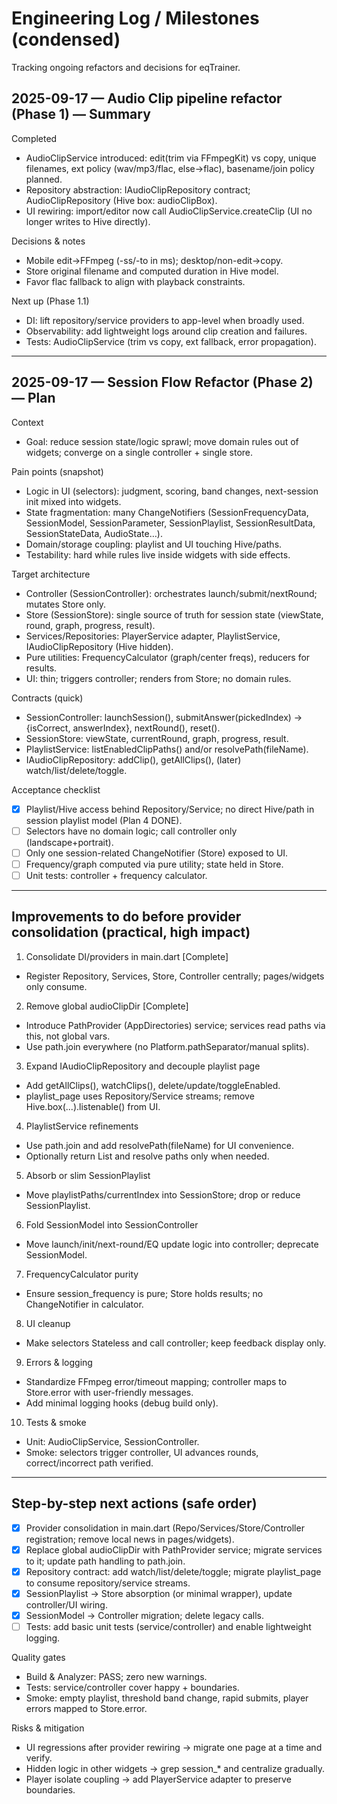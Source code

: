 # Engineering Log / Milestones (condensed)

Tracking ongoing refactors and decisions for eqTrainer.

## 2025-09-17 — Audio Clip pipeline refactor (Phase 1) — Summary
Completed
- AudioClipService introduced: edit(trim via FFmpegKit) vs copy, unique filenames, ext policy (wav/mp3/flac, else→flac), basename/join policy planned.
- Repository abstraction: IAudioClipRepository contract; AudioClipRepository (Hive box: audioClipBox).
- UI rewiring: import/editor now call AudioClipService.createClip (UI no longer writes to Hive directly).

Decisions & notes
- Mobile edit→FFmpeg (-ss/-to in ms); desktop/non-edit→copy.
- Store original filename and computed duration in Hive model.
- Favor flac fallback to align with playback constraints.

Next up (Phase 1.1)
- DI: lift repository/service providers to app-level when broadly used.
- Observability: add lightweight logs around clip creation and failures.
- Tests: AudioClipService (trim vs copy, ext fallback, error propagation).

---

## 2025-09-17 — Session Flow Refactor (Phase 2) — Plan
Context
- Goal: reduce session state/logic sprawl; move domain rules out of widgets; converge on a single controller + single store.

Pain points (snapshot)
- Logic in UI (selectors): judgment, scoring, band changes, next-session init mixed into widgets.
- State fragmentation: many ChangeNotifiers (SessionFrequencyData, SessionModel, SessionParameter, SessionPlaylist, SessionResultData, SessionStateData, AudioState…).
- Domain/storage coupling: playlist and UI touching Hive/paths.
- Testability: hard while rules live inside widgets with side effects.

Target architecture
- Controller (SessionController): orchestrates launch/submit/nextRound; mutates Store only.
- Store (SessionStore): single source of truth for session state (viewState, round, graph, progress, result).
- Services/Repositories: PlayerService adapter, PlaylistService, IAudioClipRepository (Hive hidden).
- Pure utilities: FrequencyCalculator (graph/center freqs), reducers for results.
- UI: thin; triggers controller; renders from Store; no domain rules.

Contracts (quick)
- SessionController: launchSession(), submitAnswer(pickedIndex) → {isCorrect, answerIndex}, nextRound(), reset().
- SessionStore: viewState, currentRound, graph, progress, result.
- PlaylistService: listEnabledClipPaths() and/or resolvePath(fileName).
- IAudioClipRepository: addClip(), getAllClips(), (later) watch/list/delete/toggle.

Acceptance checklist
- [x] Playlist/Hive access behind Repository/Service; no direct Hive/path in session playlist model (Plan 4 DONE).
- [ ] Selectors have no domain logic; call controller only (landscape+portrait).
- [ ] Only one session-related ChangeNotifier (Store) exposed to UI.
- [ ] Frequency/graph computed via pure utility; state held in Store.
- [ ] Unit tests: controller + frequency calculator.

---

## Improvements to do before provider consolidation (practical, high impact)
1) Consolidate DI/providers in main.dart [Complete]
- Register Repository, Services, Store, Controller centrally; pages/widgets only consume.

2) Remove global audioClipDir [Complete]
- Introduce PathProvider (AppDirectories) service; services read paths via this, not global vars.
- Use path.join everywhere (no Platform.pathSeparator/manual splits).

3) Expand IAudioClipRepository and decouple playlist page
- Add getAllClips(), watchClips(), delete/update/toggleEnabled.
- playlist_page uses Repository/Service streams; remove Hive.box(...).listenable() from UI.

4) PlaylistService refinements
- Use path.join and add resolvePath(fileName) for UI convenience.
- Optionally return List<AudioClip> and resolve paths only when needed.

5) Absorb or slim SessionPlaylist
- Move playlistPaths/currentIndex into SessionStore; drop or reduce SessionPlaylist.

6) Fold SessionModel into SessionController
- Move launch/init/next-round/EQ update logic into controller; deprecate SessionModel.

7) FrequencyCalculator purity
- Ensure session_frequency is pure; Store holds results; no ChangeNotifier in calculator.

8) UI cleanup
- Make selectors Stateless and call controller; keep feedback display only.

9) Errors & logging
- Standardize FFmpeg error/timeout mapping; controller maps to Store.error with user-friendly messages.
- Add minimal logging hooks (debug build only).

10) Tests & smoke
- Unit: AudioClipService, SessionController.
- Smoke: selectors trigger controller, UI advances rounds, correct/incorrect path verified.

---

## Step-by-step next actions (safe order)
- [x] Provider consolidation in main.dart (Repo/Services/Store/Controller registration; remove local news in pages/widgets).
- [x] Replace global audioClipDir with PathProvider service; migrate services to it; update path handling to path.join.
- [x] Repository contract: add watch/list/delete/toggle; migrate playlist_page to consume repository/service streams.
- [x] SessionPlaylist → Store absorption (or minimal wrapper), update controller/UI wiring.
- [x] SessionModel → Controller migration; delete legacy calls.
- [ ] Tests: add basic unit tests (service/controller) and enable lightweight logging.

Quality gates
- Build & Analyzer: PASS; zero new warnings.
- Tests: service/controller cover happy + boundaries.
- Smoke: empty playlist, threshold band change, rapid submits, player errors mapped to Store.error.

Risks & mitigation
- UI regressions after provider rewiring → migrate one page at a time and verify.
- Hidden logic in other widgets → grep session_* and centralize gradually.
- Player isolate coupling → add PlayerService adapter to preserve boundaries.
